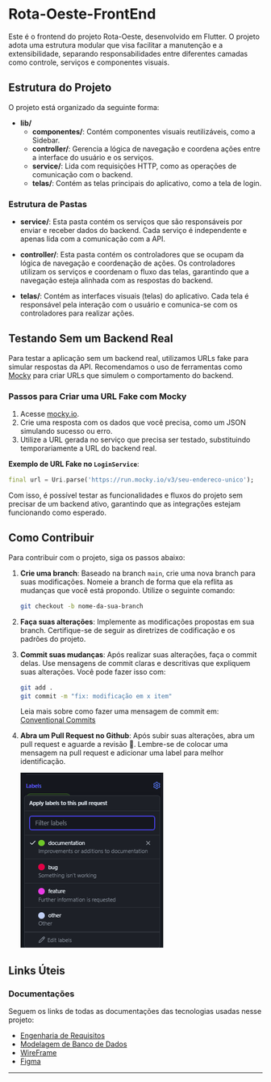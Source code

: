 # Rota-Oeste-FrontEnd

Este é o frontend do projeto Rota-Oeste, desenvolvido em Flutter. O projeto adota uma estrutura modular que visa facilitar a manutenção e a extensibilidade, separando responsabilidades entre diferentes camadas como controle, serviços e componentes visuais.

## Estrutura do Projeto

O projeto está organizado da seguinte forma:

- **lib/**
  - **componentes/**: Contém componentes visuais reutilizáveis, como a Sidebar.
  - **controller/**: Gerencia a lógica de navegação e coordena ações entre a interface do usuário e os serviços.
  - **service/**: Lida com requisições HTTP, como as operações de comunicação com o backend.
  - **telas/**: Contém as telas principais do aplicativo, como a tela de login.

### Estrutura de Pastas

- **service/**: Esta pasta contém os serviços que são responsáveis por enviar e receber dados do backend. Cada serviço é independente e apenas lida com a comunicação com a API.
  
- **controller/**: Esta pasta contém os controladores que se ocupam da lógica de navegação e coordenação de ações. Os controladores utilizam os serviços e coordenam o fluxo das telas, garantindo que a navegação esteja alinhada com as respostas do backend.
  
- **telas/**: Contém as interfaces visuais (telas) do aplicativo. Cada tela é responsável pela interação com o usuário e comunica-se com os controladores para realizar ações.

## Testando Sem um Backend Real

Para testar a aplicação sem um backend real, utilizamos URLs fake para simular respostas da API. Recomendamos o uso de ferramentas como [Mocky](https://mocky.io/) para criar URLs que simulem o comportamento do backend.

### Passos para Criar uma URL Fake com Mocky

1. Acesse [mocky.io](https://mocky.io/).
2. Crie uma resposta com os dados que você precisa, como um JSON simulando sucesso ou erro.
3. Utilize a URL gerada no serviço que precisa ser testado, substituindo temporariamente a URL do backend real.

**Exemplo de URL Fake no `LoginService`**:
```dart
final url = Uri.parse('https://run.mocky.io/v3/seu-endereco-unico');
```

Com isso, é possível testar as funcionalidades e fluxos do projeto sem precisar de um backend ativo, garantindo que as integrações estejam funcionando como esperado.

## Como Contribuir

Para contribuir com o projeto, siga os passos abaixo:

1. **Crie uma branch**: Baseado na branch `main`, crie uma nova branch para suas modificações. Nomeie a branch de forma que ela reflita as mudanças que você está propondo. Utilize o seguinte comando:

    ```bash
    git checkout -b nome-da-sua-branch
    ```

2. **Faça suas alterações**: Implemente as modificações propostas em sua branch. Certifique-se de seguir as diretrizes de codificação e os padrões do projeto.

3. **Commit suas mudanças**: Após realizar suas alterações, faça o commit delas. Use mensagens de commit claras e descritivas que expliquem suas alterações. Você pode fazer isso com:

    ```bash
    git add .
    git commit -m "fix: modificação em x item"
    ```
    Leia mais sobre como fazer uma mensagem de commit em: [Conventional Commits](https://www.conventionalcommits.org/en/v1.0.0/)

4. **Abra um Pull Request no Github**: Após subir suas alterações, abra um pull request e aguarde a revisão 🎉. Lembre-se de colocar uma mensagem na pull request e adicionar uma label para melhor identificação.

    ![image](./assets/pr.png)

## Links Úteis

### Documentações

Seguem os links de todas as documentações das tecnologias usadas nesse projeto:

- [Engenharia de Requisitos](https://pt.overleaf.com/read/frtcrbrscwgs#5915a5)
- [Modelagem de Banco de Dados](https://pt.overleaf.com/read/vdwdjvqvtwwr#5cba88)
- [WireFrame](https://miro.com/app/board/uXjVKgPil_Q=/?share_link_id=476697909317)
- [Figma](https://www.figma.com/design/nwaVccYxXjauVKnK2g10S5/Prototipagem---Desafio-da-Rota-Oeste?node-id=0-1&t=mXpimYtfWCtENctq-1)

---

